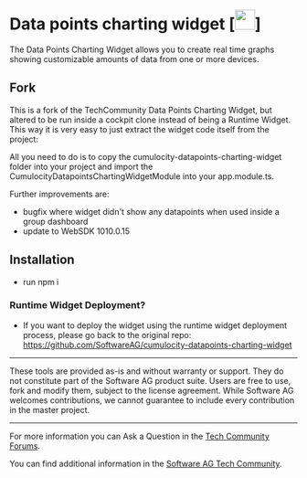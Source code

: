 <!-- @format -->

# Data points charting widget [<img width="35" src="https://user-images.githubusercontent.com/67993842/97668428-f360cc80-1aa7-11eb-8801-da578bda4334.png"/>]

The Data Points Charting Widget allows you to create real time graphs showing customizable amounts of data from one or more devices.

## Fork
This is a fork of the TechCommunity Data Points Charting Widget, but altered to be run inside a cockpit clone instead of being a Runtime Widget. This way it is very easy to just extract the widget code itself from the project: 

All you need to do is to copy the cumulocity-datapoints-charting-widget folder into your project and import the CumulocityDatapointsChartingWidgetModule into your app.module.ts.

Further improvements are:
- bugfix where widget didn't show any datapoints when used inside a group dashboard
- update to WebSDK 1010.0.15

## Installation
- run npm i
### Runtime Widget Deployment?

-   If you want to deploy the widget using the runtime widget deployment process, please go back to the original repo: https://github.com/SoftwareAG/cumulocity-datapoints-charting-widget

---

These tools are provided as-is and without warranty or support. They do not constitute part of the Software AG product suite. Users are free to use, fork and modify them, subject to the license agreement. While Software AG welcomes contributions, we cannot guarantee to include every contribution in the master project.

---

For more information you can Ask a Question in the [Tech Community Forums](https://tech.forums.softwareag.com/tags/c/forum/1/Cumulocity-IoT).

You can find additional information in the [Software AG Tech Community](https://techcommunity.softwareag.com/en_en/cumulocity-iot.html).

